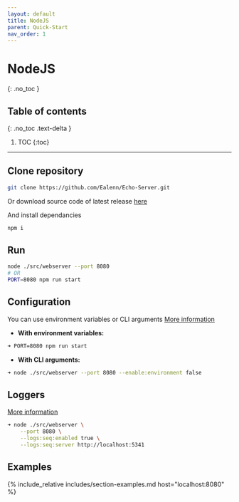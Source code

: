```yaml
---
layout: default
title: NodeJS
parent: Quick-Start
nav_order: 1
---
```

# NodeJS
{: .no_toc }

## Table of contents
{: .no_toc .text-delta }

1. TOC
{:toc}

---

## Clone repository

```sh
git clone https://github.com/Ealenn/Echo-Server.git
```

Or download source code of latest release [here](https://github.com/Ealenn/Echo-Server/releases/latest)

And install dependancies 

```sh
npm i
```

## Run

```sh
node ./src/webserver --port 8080
# OR
PORT=8080 npm run start
```

## Configuration

You can use environment variables or CLI arguments [More information](/pages/configuration)

- **With environment variables:**

```sh
➜ PORT=8080 npm run start
```

- **With CLI arguments:**

```sh
➜ node ./src/webserver --port 8080 --enable:environment false
```

## Loggers

[More information](/pages/configuration/loggers)

```sh
➜ node ./src/webserver \
    --port 8080 \
    --logs:seq:enabled true \
    --logs:seq:server http://localhost:5341
```

## Examples

{% include_relative includes/section-examples.md host="localhost:8080" %}